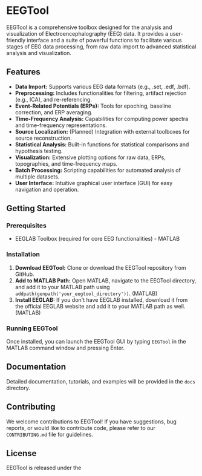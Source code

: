 # EEGTool

EEGTool is a comprehensive toolbox designed for the analysis and visualization of Electroencephalography (EEG) data. It provides a user-friendly interface and a suite of powerful functions to facilitate various stages of EEG data processing, from raw data import to advanced statistical analysis and visualization.

## Features

*   **Data Import:** Supports various EEG data formats (e.g., .set, .edf, .bdf).
*   **Preprocessing:** Includes functionalities for filtering, artifact rejection (e.g., ICA), and re-referencing.
*   **Event-Related Potentials (ERPs):** Tools for epoching, baseline correction, and ERP averaging.
*   **Time-Frequency Analysis:** Capabilities for computing power spectra and time-frequency representations.
*   **Source Localization:** (Planned) Integration with external toolboxes for source reconstruction.
*   **Statistical Analysis:** Built-in functions for statistical comparisons and hypothesis testing.
*   **Visualization:** Extensive plotting options for raw data, ERPs, topographies, and time-frequency maps.
*   **Batch Processing:** Scripting capabilities for automated analysis of multiple datasets.
*   **User Interface:** Intuitive graphical user interface (GUI) for easy navigation and operation.

## Getting Started

### Prerequisites

*   EEGLAB Toolbox (required for core EEG functionalities) - MATLAB

### Installation

1.  **Download EEGTool:** Clone or download the EEGTool repository from GitHub.
2.  **Add to MATLAB Path:** Open MATLAB, navigate to the EEGTool directory, and add it to your MATLAB path using `addpath(genpath('your_eegtool_directory'))`. (MATLAB)
3.  **Install EEGLAB:** If you don't have EEGLAB installed, download it from the official EEGLAB website and add it to your MATLAB path as well. (MATLAB)

### Running EEGTool

Once installed, you can launch the EEGTool GUI by typing `EEGTool` in the MATLAB command window and pressing Enter.

## Documentation

Detailed documentation, tutorials, and examples will be provided in the `docs` directory.

## Contributing

We welcome contributions to EEGTool! If you have suggestions, bug reports, or would like to contribute code, please refer to our `CONTRIBUTING.md` file for guidelines.

## License

EEGTool is released under the